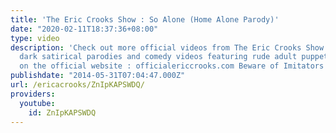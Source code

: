 ```yaml
---
title: 'The Eric Crooks Show : So Alone (Home Alone Parody)'
date: "2020-02-11T18:37:36+08:00"
type: video
description: 'Check out more official videos from The Eric Crooks Show and other hilarious
  dark satirical parodies and comedy videos featuring rude adult puppetry and animation
  on the official website : officialericcrooks.com Beware of Imitators !'
publishdate: "2014-05-31T07:04:47.000Z"
url: /ericacrooks/ZnIpKAPSWDQ/
providers:
  youtube:
    id: ZnIpKAPSWDQ
---
```

